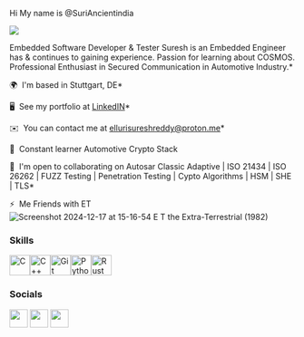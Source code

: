 






Hi My name is @SuriAncientindia      







![](https://media.giphy.com/media/cdMKKxkk1swagnjSwc/giphy.gif)













Embedded Software Developer & Tester Suresh is an Embedded Engineer has & continues to gaining experience. Passion for learning about COSMOS. Professional Enthusiast in Secured Communication in Automotive Industry.* 

🌍  I'm based in Stuttgart, DE*

🖥️  See my portfolio at [LinkedIN](http://www.linkedin.com/in/suresh-reddy-elluri-97b754107)* 

✉️  You can contact me at [ellurisureshreddy@proton.me](mailto:ellurisureshreddy@proton.me)* 

🧠  Constant learner Automotive Crypto Stack

🤝  I'm open to collaborating on Autosar Classic Adaptive | ISO 21434 | ISO 26262 | FUZZ Testing | Penetration Testing | Cypto Algorithms | HSM | SHE | TLS* 

⚡  Me Friends with ET                           
                               ![Screenshot 2024-12-17 at 15-16-54 E T  the Extra-Terrestrial (1982)](https://github.com/user-attachments/assets/30e14686-c884-445d-8d39-607b819511b5)


### Skills


<p align="left">
<a href="https://docs.microsoft.com/en-us/cpp/?view=msvc-170" target="_blank" rel="noreferrer"><img src="https://raw.githubusercontent.com/danielcranney/readme-generator/main/public/icons/skills/c-colored.svg" width="36" height="36" alt="C" /></a><a href="https://docs.microsoft.com/en-us/cpp/?view=msvc-170" target="_blank" rel="noreferrer"><img src="https://raw.githubusercontent.com/danielcranney/readme-generator/main/public/icons/skills/cplusplus-colored.svg" width="36" height="36" alt="C++" /></a><a href="https://git-scm.com/" target="_blank" rel="noreferrer"><img src="https://raw.githubusercontent.com/danielcranney/readme-generator/main/public/icons/skills/git-colored.svg" width="36" height="36" alt="Git" /></a><a href="https://www.python.org/" target="_blank" rel="noreferrer"><img src="https://raw.githubusercontent.com/danielcranney/readme-generator/main/public/icons/skills/python-colored.svg" width="36" height="36" alt="Python" /></a><a href="https://www.rust-lang.org/" target="_blank" rel="noreferrer"><img src="https://raw.githubusercontent.com/danielcranney/readme-generator/main/public/icons/skills/rust-colored.svg" width="36" height="36" alt="Rust" /></a></p>

### Socials<p align="left"> <a href="https://www.github.com/SuriPopOS" target="_blank" rel="noreferrer"><img src="https://raw.githubusercontent.com/danielcranney/readme-generator/main/public/icons/socials/github.svg" width="32" height="32" /></a> <a href="https://www.linkedin.com/in/ElluriSureshReddy" target="_blank" rel="noreferrer"><img src="https://raw.githubusercontent.com/danielcranney/readme-generator/main/public/icons/socials/linkedin.svg" width="32" height="32" /></a> <a href="https://www.twitter.com/Elluri_Suri0610" target="_blank" rel="noreferrer"><img src="https://raw.githubusercontent.com/danielcranney/readme-generator/main/public/icons/socials/twitter.svg" width="32" height="32" /></a></p>
